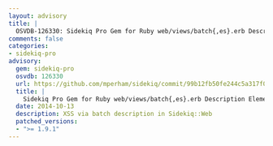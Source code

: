 ```yaml
---
layout: advisory
title: |
  OSVDB-126330: Sidekiq Pro Gem for Ruby web/views/batch{,es}.erb Description Element XSS
comments: false
categories:
- sidekiq-pro
advisory:
  gem: sidekiq-pro
  osvdb: 126330
  url: https://github.com/mperham/sidekiq/commit/99b12fb50fe244c5a317f03f1bed9b333ec56ebe
  title: |
    Sidekiq Pro Gem for Ruby web/views/batch{,es}.erb Description Element XSS
  date: 2014-10-13
  description: XSS via batch description in Sidekiq::Web
  patched_versions:
  - ">= 1.9.1"
---
```

